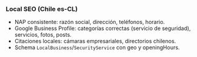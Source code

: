 ### Local SEO (Chile es-CL)

- NAP consistente: razón social, dirección, teléfonos, horario.
- Google Business Profile: categorías correctas (servicio de seguridad), servicios, fotos, posts.
- Citaciones locales: cámaras empresariales, directorios chilenos.
- Schema `LocalBusiness`/`SecurityService` con geo y openingHours.
